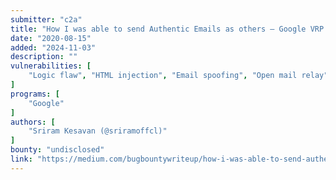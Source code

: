 ```yaml
---
submitter: "c2a"
title: "How I was able to send Authentic Emails as others — Google VRP [Resolved]"
date: "2020-08-15"
added: "2024-11-03"
description: ""
vulnerabilities: [
    "Logic flaw", "HTML injection", "Email spoofing", "Open mail relay"
]
programs: [
    "Google"
]
authors: [
    "Sriram Kesavan (@sriramoffcl)"
]
bounty: "undisclosed"
link: "https://medium.com/bugbountywriteup/how-i-was-able-to-send-authentic-emails-as-others-google-vrp-resolved-2af94295f326"
---
```




